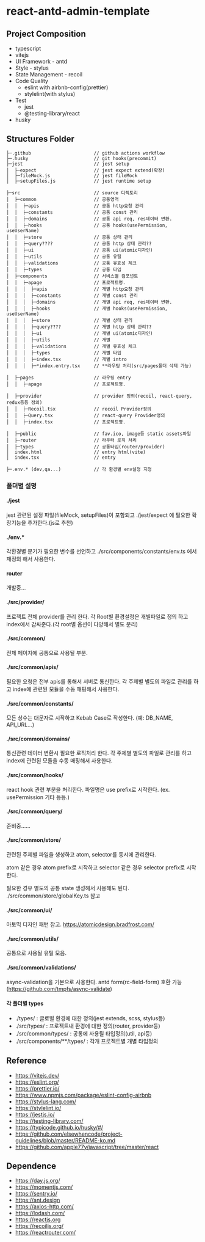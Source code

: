 # react-antd-admin-template

## Project Composition

- typescript
- vitejs
- UI Framework - antd
- Style - stylus
- State Management - recoil
- Code Quality
  - eslint with airbnb-config(prettier)
  - stylelint(with stylus)
- Test
  - jest
  - @testing-library/react
- husky

## Structures Folder

```plan
├─.github                       // github actions workflow
├─.husky                        // git hooks(precommit)
├─jest                          // jest setup
│  ├─expect                     // jest expect extend(확장)
│  ├─fileMock.js                // jest fileMock
│  ├─setupFiles.js              // jest runtime setup

├─src                           // source 디렉토리
│  ├─common                     // 공통영역
│  │  ├─apis                    // 공통 http요청 관리
│  │  ├─constants               // 공통 const 관리 
│  │  ├─domains                 // 공통 api req, res데이터 변환.
│  │  ├─hooks                   // 공통 hooks(usePermission, useUserName)
│  │  ├─store                   // 공통 상태 관리
│  │  ├─query????               // 공통 http 상태 관리??
│  │  ├─ui                      // 공통 ui(atomic디자인)
│  │  ├─utils                   // 공통 유틸
│  │  ├─validations             // 공통 유효성 체크
│  │  ├─types                   // 공통 타입
│  ├─components                 // 서비스별 컴포넌트
│  │  ├─apage                   // 프로젝트명.
│  │  │  ├─apis                 // 개별 http요청 관리
│  │  │  ├─constants            // 개별 const 관리 
│  │  │  ├─domains              // 개별 api req, res데이터 변환.
│  │  │  ├─hooks                // 개별 hooks(usePermission, useUserName)
│  │  │  ├─store                // 개별 상태 관리
│  │  │  ├─query????            // 개별 http 상태 관리??
│  │  │  ├─ui                   // 개별 ui(atomic디자인)
│  │  │  ├─utils                // 개별
│  │  │  ├─validations          // 개별 유효성 체크
│  │  │  ├─types                // 개별 타입
│  │  │  ├─index.tsx            // 개별 intro
│  │  │  ├─*index.entry.tsx     // **라우팅 처리(src/pages폴더 삭제 가능)

│  ├─pages                      // 라우팅 entry
│  │  ├─apage                   // 프로젝트명.

│  ├─provider                   // provider 정의(recoil, react-query, redux등등 정의)
│  │  ├─Recoil.tsx              // recoil Provider정의
│  │  ├─Query.tsx               // react-query Provider정의
│  │  ├─index.tsx               // 프로젝트명.

│  ├─public                     // fav.ico, image등 static assets파일
│  ├─router                     // 라우터 로직 처리
│  ├─types                      // 공통타입(router/provider)
│  index.html                   // entry html(vite)
│  index.tsx                    // entry

├─.env.* (dev,qa...)            // 각 환경별 env설정 지정
```

### 폴더별 설명

#### ./jest

jest 관련된 설정 파일(fileMock, setupFiles)이 포함되고 ./jest/expect 에 필요한 확장기능을 추가한다.(js로 추천)

#### ./env.*

각환경별 분기가 필요한 변수를 선언하고 ./src/components/constants/env.ts 에서 재정의 해서 사용한다.

#### router

개발중...

#### ./src/provider/

프로젝트 전체 provider를 관리 한다. 각 Root별 환경설정은 개별파일로 정의 하고 index에서 감싸준다.(각 root별 옵션이 다양해서 별도 분리)

#### ./src/common/

전체 페이지에 공통으로 사용될 부분.

#### ./src/common/apis/

필요한 요청은 전부 apis를 통해서 서버로 통신한다. 각 주제별 별도의 파일로 관리를 하고 index에 관련된 모듈을 수동 매핑해서 사용한다.

#### ./src/common/constants/

모든 상수는 대문자로 시작하고 Kebab Case로 작성한다. (예: DB_NAME, API_URL...)

#### ./src/common/domains/

통신관련 데이터 변환시 필요한 로직처리 한다. 각 주제별 별도의 파일로 관리를 하고 index에 관련된 모듈을 수동 매핑해서 사용한다.

#### ./src/common/hooks/

react hook 관련 부분을 처리한다. 파일명은 use prefix로 시작한다. (ex. usePermission 기타 등등.)

#### ./src/common/query/

준비중......

#### ./src/common/store/

관련된 주제별 파일을 생성하고 atom, selector를 동시에 관리한다.

atom 같은 경우 atom prefix로 시작하고 selector 같은 경우 selector prefix로 시작한다.

필요한 경우 별도의 공통 state 생성해서 사용해도 된다. ./src/common/store/globalKey.ts 참고

#### ./src/common/ui/

아토믹 디자인 패턴 참고. https://atomicdesign.bradfrost.com/

#### ./src/common/utils/

공통으로 사용될 유틸 모음.

#### ./src/common/validations/

async-validation을 기본으로 사용한다. antd form(rc-field-form) 호환 가능(https://github.com/tmpfs/async-validate)

#### 각 폴더별 types

- ./types/ : 글로벌 환경에 대한 정의(jest extends, scss, stylus등)
- ./src/types/ : 프로젝트내 환경에 대한 정의(router, provider등)
- ./src/common/types/ : 공통에 사용될 타입정의(util, api등)
- ./src/components/**/types/ : 각개 프로젝트별 개별 타입정의

## Reference

- https://vitejs.dev/
- https://eslint.org/
- https://prettier.io/
- https://www.npmjs.com/package/eslint-config-airbnb
- https://stylus-lang.com/
- https://stylelint.io/
- https://jestjs.io/
- https://testing-library.com/
- https://typicode.github.io/husky/#/
- https://github.com/elsewhencode/project-guidelines/blob/master/README-ko.md
- https://github.com/apple77y/javascript/tree/master/react


## Dependence

- https://day.js.org/
- https://momentjs.com/
- https://sentry.io/
- https://ant.design
- https://axios-http.com/
- https://lodash.com/
- https://reactjs.org
- https://recoiljs.org/
- https://reactrouter.com/